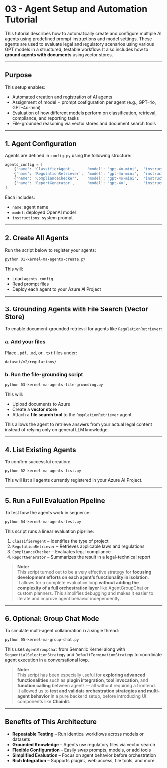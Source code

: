 # 03 - Agent Setup and Automation Tutorial

This tutorial describes how to automatically create and configure multiple AI agents using predefined prompt instructions and model settings. These agents are used to evaluate legal and regulatory scenarios using various GPT models in a structured, testable workflow. It also includes how to **ground agents with documents** using vector stores.

---

## Purpose

This setup enables:

- Automated creation and registration of AI agents  
- Assignment of model + prompt configuration per agent (e.g., GPT-4o, GPT-4o-mini)  
- Evaluation of how different models perform on classification, retrieval, compliance, and reporting tasks  
- File-grounded reasoning via vector stores and document search tools  

---

## 1. Agent Configuration

Agents are defined in `config.py` using the following structure:

```python
agents_config = [
    {'name': 'ClassifierAgent',      'model': 'gpt-4o-mini',  'instructions': DIR_ROOT / "prompts/v2/1_ClassifierAgentPrompt.md"},
    {'name': 'RegulationRetriever',  'model': 'gpt-4o-mini',  'instructions': DIR_ROOT / "prompts/v2/2_RegulationRetrieverAgentPrompt.md"},
    {'name': 'ComplianceChecker',    'model': 'gpt-4o-mini',  'instructions': DIR_ROOT / "prompts/v2/3_ComplianceCheckerAgentPrompt.md"},
    {'name': 'ReportGenerator',      'model': 'gpt-4o',       'instructions': DIR_ROOT / "prompts/v2/4_ReportGeneratorAgentPrompt.md"},
]
```

Each includes:

- `name`: agent name  
- `model`: deployed OpenAI model  
- `instructions`: system prompt  

---

## 2. Create All Agents

Run the script below to register your agents:

```bash
python 01-kernel-ma-agents-create.py
```

This will:

- Load `agents_config`  
- Read prompt files  
- Deploy each agent to your Azure AI Project  

---

## 3. Grounding Agents with File Search (Vector Store)

To enable document-grounded retrieval for agents like `RegulationRetriever`:

### a. Add your files

Place `.pdf`, `.md`, or `.txt` files under:

```
dataset/v2/regulations/
```

### b. Run the file-grounding script

```bash
python 03-kernel-ma-agents-file-grounding.py
```

This will:

- Upload documents to Azure  
- Create a **vector store**  
- Attach a **file search tool** to the `RegulationRetriever` agent  

This allows the agent to retrieve answers from your actual legal content instead of relying only on general LLM knowledge.

---

## 4. List Existing Agents

To confirm successful creation:

```bash
python 02-kernel-ma-agents-list.py
```

This will list all agents currently registered in your Azure AI Project.

---

## 5. Run a Full Evaluation Pipeline

To test how the agents work in sequence:

```bash
python 04-kernel-ma-agents-test.py
```

This script runs a linear evaluation pipeline:

1. `ClassifierAgent` – Identifies the type of project  
2. `RegulationRetriever` – Retrieves applicable laws and regulations  
3. `ComplianceChecker` – Evaluates legal compliance  
4. `ReportGenerator` – Summarizes the result in a legal-technical report  

> **Note:**  
> This script turned out to be a very effective strategy for **focusing development efforts on each agent’s functionality in isolation**.  
> It allows for a complete evaluation loop **without adding the complexity of a full orchestration layer** like AgentGroupChat or custom planners. This simplifies debugging and makes it easier to iterate and improve agent behavior independently.

---

## 6. Optional: Group Chat Mode

To simulate multi-agent collaboration in a single thread:

```bash
python 05-kernel-ma-group-chat.py
```

This uses `AgentGroupChat` from Semantic Kernel along with `SequentialSelectionStrategy` and `DefaultTerminationStrategy` to coordinate agent execution in a conversational loop.

> **Note:**  
> This script has been especially useful for **exploring advanced functionalities** such as **plugin integration**, **tool invocation**, and **function calling** between agents — all without requiring a frontend.  
> It allowed us to **test and validate orchestration strategies and multi-agent behavior** in a pure backend setup, before introducing UI components like **Chainlit**.

---

## Benefits of This Architecture

- **Repeatable Testing** – Run identical workflows across models or datasets  
- **Grounded Knowledge** – Agents use regulatory files via vector search  
- **Flexible Configuration** – Easily swap prompts, models, or add tools  
- **Simplified Evaluation** – Focus on agent behavior before orchestration  
- **Rich Integration** – Supports plugins, web access, file tools, and more  
